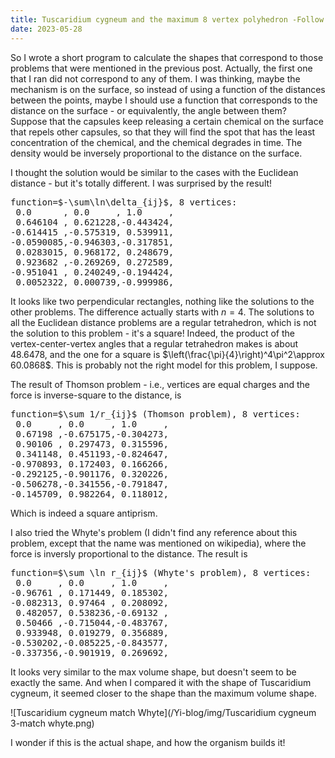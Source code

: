 ```yaml
---
title: Tuscaridium cygneum and the maximum 8 vertex polyhedron -Follow up
date: 2023-05-28
---
```

<script src="https://yjian012.github.io/Yi-blog/scripts.js"></script>
<link rel="stylesheet" href="https://yjian012.github.io/Yi-blog/styles.css">

So I wrote a short program to calculate the shapes that correspond to those problems that were mentioned in the previous post. Actually, the first one that I ran did not correspond to any of them. I was thinking, maybe the mechanism is on the surface, so instead of using a function of the distances between the points, maybe I should use a function that corresponds to the distance on the surface - or equivalently, the angle between them? Suppose that the capsules keep releasing a certain chemical on the surface that repels other capsules, so that they will find the spot that has the least concentration of the chemical, and the chemical degrades in time. The density would be inversely proportional to the distance on the surface.

I thought the solution would be similar to the cases with the Euclidean distance - but it's totally different. I was surprised by the result!
<pre>
function=$-\sum\ln\delta_{ij}$, 8 vertices:
 0.0      , 0.0     , 1.0     ,
 0.646104 , 0.621228,-0.443424,
-0.614415 ,-0.575319, 0.539911,
-0.0590085,-0.946303,-0.317851,
 0.0283015, 0.968172, 0.248679,
 0.923682 ,-0.269269, 0.272589,
-0.951041 , 0.240249,-0.194424,
 0.0052322, 0.000739,-0.999986,
</pre>
It looks like two perpendicular rectangles, nothing like the solutions to the other problems.
The difference actually starts with $n=4$. The solutions to all the Euclidean distance problems are a regular tetrahedron, which is not the solution to this problem - it's a square! Indeed, the product of the vertex-center-vertex angles that a regular tetrahedron makes is about 48.6478, and the one for a square is $\left(\frac{\pi}{4}\right)^4\pi^2\approx 60.0868$. This is probably not the right model for this problem, I suppose.

The result of Thomson problem - i.e., vertices are equal charges and the force is inverse-square to the distance, is
<pre>
function=$\sum 1/r_{ij}$ (Thomson problem), 8 vertices:
 0.0     , 0.0     , 1.0     ,
 0.67198 ,-0.675175,-0.304273,
 0.90106 , 0.297473, 0.315596,
 0.341148, 0.451193,-0.824647,
-0.970893, 0.172403, 0.166266,
-0.292125,-0.901176, 0.320226,
-0.506278,-0.341556,-0.791847,
-0.145709, 0.982264, 0.118012,
</pre>
Which is indeed a square antiprism.

I also tried the Whyte's problem (I didn't find any reference about this problem, except that the name was mentioned on wikipedia), where the force is inversly proportional to the distance. The result is
<pre>
function=$\sum \ln r_{ij}$ (Whyte's problem), 8 vertices:
 0.0     , 0.0     , 1.0     ,
-0.96761 , 0.171449, 0.185302,
-0.082313, 0.97464 , 0.208092,
 0.482057, 0.538236,-0.69132 ,
 0.50466 ,-0.715044,-0.483767,
 0.933948, 0.019279, 0.356889,
-0.530202,-0.085225,-0.843577,
-0.337356,-0.901919, 0.269692,
</pre>
It looks very similar to the max volume shape, but doesn't seem to be exactly the same.
And when I compared it with the shape of Tuscaridium cygneum, it seemed closer to the shape than the maximum volume shape.

![Tuscaridium cygneum match Whyte](/Yi-blog/img/Tuscaridium cygneum 3-match whyte.png)

I wonder if this is the actual shape, and how the organism builds it!